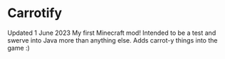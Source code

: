 # Carrotify

Updated 1 June 2023
My first Minecraft mod! Intended to be a test and swerve into Java more than anything else. 
Adds carrot-y things into the game :)
